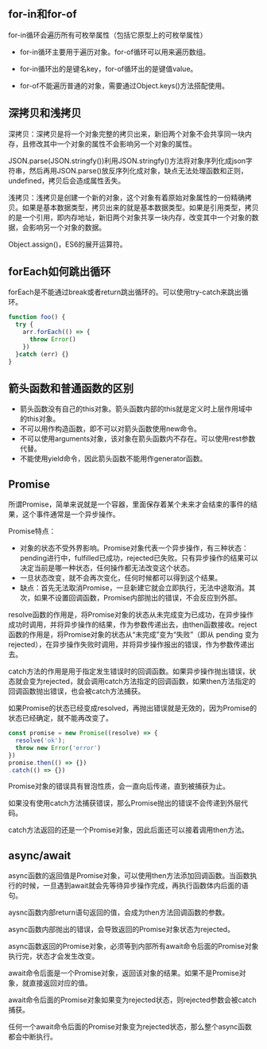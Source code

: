 ## for-in和for-of

for-in循环会遍历所有可枚举属性（包括它原型上的可枚举属性）

+ for-in循环主要用于遍历对象。for-of循环可以用来遍历数组。

+ for-in循环出的是键名key，for-of循环出的是键值value。
+ for-of不能遍历普通的对象，需要通过Object.keys()方法搭配使用。

## 深拷贝和浅拷贝

深拷贝：深拷贝是将一个对象完整的拷贝出来，新旧两个对象不会共享同一块内存，且修改其中一个对象的属性不会影响另一个对象的属性。

JSON.parse(JSON.stringfy())利用JSON.stringfy()方法将对象序列化成json字符串，然后再用JSON.parse()放反序列化成对象，缺点无法处理函数和正则，undefined，拷贝后会造成属性丢失。

浅拷贝：浅拷贝是创建一个新的对象，这个对象有着原始对象属性的一份精确拷贝。如果是基本数据类型，拷贝出来的就是基本数据类型。如果是引用类型，拷贝的是一个引用，即内存地址，新旧两个对象共享一块内存，改变其中一个对象的数据，会影响另一个对象的数据。

Object.assign()，ES6的展开运算符。

## forEach如何跳出循环

forEach是不能通过break或者return跳出循环的。可以使用try-catch来跳出循环。

```javascript
function foo() {
  try {
    arr.forEach(() => {
      throw Error()
    })
  }catch (err) {}
}
```

## 箭头函数和普通函数的区别

+ 箭头函数没有自己的this对象。箭头函数内部的this就是定义时上层作用域中的this对象。
+ 不可以用作构造函数，即不可以对箭头函数使用new命令。
+ 不可以使用arguments对象，该对象在箭头函数内不存在。可以使用rest参数代替。
+ 不能使用yield命令，因此箭头函数不能用作generator函数。

## Promise

所谓Promise，简单来说就是一个容器，里面保存着某个未来才会结束的事件的结果，这个事件通常是一个异步操作。

Promise特点：

+ 对象的状态不受外界影响。Promise对象代表一个异步操作，有三种状态：pending进行中，fulfilled已成功，rejected已失败。只有异步操作的结果可以决定当前是哪一种状态，任何操作都无法改变这个状态。
+ 一旦状态改变，就不会再次变化，任何时候都可以得到这个结果。
+ 缺点：首先无法取消Promise，一旦新建它就会立即执行，无法中途取消。其次，如果不设置回调函数，Promise内部抛出的错误，不会反应到外部。

resolve函数的作用是，将Promise对象的状态从未完成变为已成功，在异步操作成功时调用，并将异步操作的结果，作为参数传递出去，由then函数接收。reject函数的作用是，将Promise对象的状态从“未完成”变为“失败”（即从 pending 变为 rejected），在异步操作失败时调用，并将异步操作报出的错误，作为参数传递出去。

catch方法的作用是用于指定发生错误时的回调函数。如果异步操作抛出错误，状态就会变为rejected，就会调用catch方法指定的回调函数，如果then方法指定的回调函数抛出错误，也会被catch方法捕获。

如果Promise的状态已经变成resolved，再抛出错误就是无效的，因为Promise的状态已经确定，就不能再改变了。

```javascript
const promise = new Promise((resolve) => {
  resolve('ok');
  throw new Error('error')
})
promise.then(() => {})
.catch(() => {})
```

Promise对象的错误具有冒泡性质，会一直向后传递，直到被捕获为止。

如果没有使用catch方法捕获错误，那么Promise抛出的错误不会传递到外层代码。

catch方法返回的还是一个Promise对象，因此后面还可以接着调用then方法。

## async/await

async函数的返回值是Promise对象，可以使用then方法添加回调函数。当函数执行的时候，一旦遇到await就会先等待异步操作完成，再执行函数体内后面的语句。

aysnc函数内部return语句返回的值，会成为then方法回调函数的参数。

async函数内部抛出的错误，会导致返回的Promise对象状态为rejected。

async函数返回的Promise对象，必须等到内部所有await命令后面的Promise对象执行完，状态才会发生改变。

await命令后面是一个Promise对象，返回该对象的结果。如果不是Promise对象，就直接返回对应的值。

await命令后面的Promise对象如果变为rejected状态，则rejected参数会被catch捕获。

任何一个await命令后面的Promise对象变为rejected状态，那么整个async函数都会中断执行。

